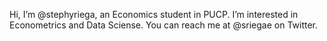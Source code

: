 Hi, I’m @stephyriega, an Economics student in PUCP. I’m interested in Econometrics and Data Sciense. You can reach me at @sriegae on Twitter. 
